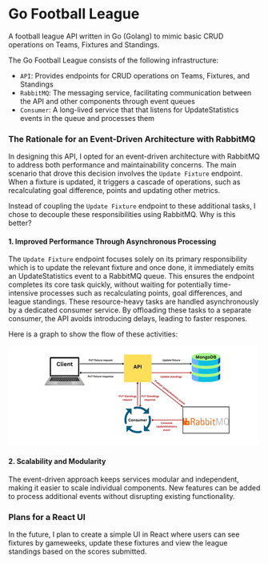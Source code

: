 # Go Football League

A football league API written in Go (Golang) to mimic basic CRUD operations on Teams, Fixtures and Standings.

The Go Football League consists of the following infrastructure:

- `API`: Provides endpoints for CRUD operations on Teams, Fixtures, and Standings
- `RabbitMQ`: The messaging service, facilitating communication between the API and other components through event queues
- `Consumer`: A long-lived service that that listens for UpdateStatistics events in the queue and processes them

### The Rationale for an Event-Driven Architecture with RabbitMQ

In designing this API, I opted for an event-driven architecture with RabbitMQ to address both performance and maintainability concerns. The main scenario that drove this decision involves the `Update Fixture` endpoint. When a fixture is updated, it triggers a cascade of operations, such as recalculating goal difference, points and updating other metrics.

Instead of coupling the `Update Fixture` endpoint to these additional tasks, I chose to decouple these responsibilities using RabbitMQ. Why is this better?

#### 1. Improved Performance Through Asynchronous Processing

The `Update Fixture` endpoint focuses solely on its primary responsibility which is to update the relevant fixture and once done, it immediately emits an UpdateStatistics event to a RabbitMQ queue. This ensures the endpoint completes its core task quickly, without waiting for potentially time-intensive processes such as recalculating points, goal differences, and league standings. These resource-heavy tasks are handled asynchronously by a dedicated consumer service. By offloading these tasks to a separate consumer, the API avoids introducing delays, leading to faster respones.

Here is a graph to show the flow of these activities:

![Update Fixture Flow](assets/architecture.png)

#### 2. Scalability and Modularity

The event-driven approach keeps services modular and independent, making it easier to scale individual components. New features can be added to process additional events without disrupting existing functionality.

### Plans for a React UI

In the future, I plan to create a simple UI in React where users can see fixtures by gameweeks, update these fixtures and view the league standings based on the scores submitted.
